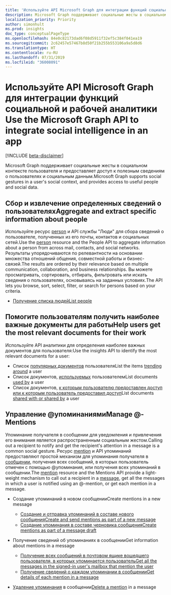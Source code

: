 ```yaml
---
title: 'Используйте API Microsoft Graph для интеграции функций социальной и рабочей аналитики '
description: Microsoft Graph поддерживает социальные жесты в социальном контексте пользователя и предоставляет доступ к полезным сведениям о пользователях и к социальным данным.
localization_priority: Priority
author: simonhult
ms.prod: insights
doc_type: conceptualPageType
ms.openlocfilehash: 84e0c82173dad6f08d5911f32ef5c384f041ea19
ms.sourcegitcommit: 2c62457e57467b8d50f21b255b553106a9a5d8d6
ms.translationtype: HT
ms.contentlocale: ru-RU
ms.lasthandoff: 07/31/2019
ms.locfileid: "36008091"
---
```

# <a name="use-the-microsoft-graph-api-to-integrate-social-and-workplace-intelligence-in-an-app"></a><span data-ttu-id="7c5ad-103">Используйте API Microsoft Graph для интеграции функций социальной и рабочей аналитики </span><span class="sxs-lookup"><span data-stu-id="7c5ad-103">Use the Microsoft Graph API to integrate social intelligence in an app</span></span>

[!INCLUDE [beta-disclaimer](../../includes/beta-disclaimer.md)]

<span data-ttu-id="7c5ad-104">Microsoft Graph поддерживает социальные жесты в социальном контексте пользователя и предоставляет доступ к полезным сведениям о пользователях и социальным данным.</span><span class="sxs-lookup"><span data-stu-id="7c5ad-104">Microsoft Graph supports social gestures in a user's social context, and provides access to useful people and social data.</span></span>

## <a name="aggregate-and-extract-specific-information-about-people"></a><span data-ttu-id="7c5ad-105">Сбор и извлечение определенных сведений о пользователях</span><span class="sxs-lookup"><span data-stu-id="7c5ad-105">Aggregate and extract specific information about people</span></span>

<span data-ttu-id="7c5ad-106">Используйте ресурс [person](../resources/person.md) и API службы "Люди" для сбора сведений о пользователе, полученных из его почты, контактов и социальных сетей.</span><span class="sxs-lookup"><span data-stu-id="7c5ad-106">Use the [person](../resources/person.md) resource and the People API to aggregate information about a person from across mail, contacts, and social networks.</span></span> <span data-ttu-id="7c5ad-107">Результаты упорядочиваются по релевантности на основании множества отношений общения, совместной работы и бизнес-связей.</span><span class="sxs-lookup"><span data-stu-id="7c5ad-107">The results are ordered by their relevance based on multiple communication, collaboration, and business relationships.</span></span> <span data-ttu-id="7c5ad-108">Вы можете просматривать, сортировать, отбирать, фильтровать или искать сведения о пользователях, основываясь на заданных условиях.</span><span class="sxs-lookup"><span data-stu-id="7c5ad-108">The API lets you browse, sort, select, filter, or search for persons based on your criteria.</span></span>

- [<span data-ttu-id="7c5ad-109">Получение списка людей</span><span class="sxs-lookup"><span data-stu-id="7c5ad-109">List people</span></span>](../api/user-list-people.md)

## <a name="help-users-get-the-most-relevant-documents-for-their-work"></a><span data-ttu-id="7c5ad-110">Помогите пользователям получить наиболее важные документы для работы</span><span class="sxs-lookup"><span data-stu-id="7c5ad-110">Help users get the most relevant documents for their work</span></span>

<span data-ttu-id="7c5ad-111">Используйте API аналитики для определения наиболее важных документов для пользователя:</span><span class="sxs-lookup"><span data-stu-id="7c5ad-111">Use the insights API to identify the most relevant documents for a user:</span></span> 

- <span data-ttu-id="7c5ad-112">Список [популярных документов](../api/insights-list-trending.md) пользователя</span><span class="sxs-lookup"><span data-stu-id="7c5ad-112">List the items [trending around](../api/insights-list-trending.md) a user</span></span>
- <span data-ttu-id="7c5ad-113">Список документов, [используемых](../api/insights-list-used.md) пользователем</span><span class="sxs-lookup"><span data-stu-id="7c5ad-113">List documents [used by](../api/insights-list-used.md) a user</span></span>
- <span data-ttu-id="7c5ad-114">Список документов, [к которым пользователю предоставлен доступ или к которым пользователь предоставил доступ](../api/insights-list-shared.md)</span><span class="sxs-lookup"><span data-stu-id="7c5ad-114">List documents [shared with or shared by](../api/insights-list-shared.md) a user</span></span>

## <a name="manage--mentions"></a><span data-ttu-id="7c5ad-115">Управление @упоминаниями</span><span class="sxs-lookup"><span data-stu-id="7c5ad-115">Manage @-Mentions</span></span>

<span data-ttu-id="7c5ad-116">Упоминание получателя в сообщении для уведомления и привлечения его внимания является распространенным социальным жестом.</span><span class="sxs-lookup"><span data-stu-id="7c5ad-116">Calling out a recipient to notify and get the recipient's attention in a message is a common social gesture.</span></span>
<span data-ttu-id="7c5ad-117">Ресурс [mention](../resources/mention.md) и API упоминаний предоставляют простой механизм для упоминания получателя в [сообщении](../resources/message.md), получения всех сообщений, в которых пользователь отмечен с помощью @упоминания, или получения всех упоминаний в сообщении.</span><span class="sxs-lookup"><span data-stu-id="7c5ad-117">The [mention](../resources/mention.md) resource and the Mentions API provide a light-weight mechanism to call out a recipient in a [message](../resources/message.md), get all the messages in which a user is notified using an @-mention, or get each mention in a message.</span></span>

<!--
Include the next sentence when supporting events.

**Mention** is also supported by [Event](../resources/event.md).

-->

- <span data-ttu-id="7c5ad-118">Создание упоминаний в новом сообщении</span><span class="sxs-lookup"><span data-stu-id="7c5ad-118">Create mentions in a new message</span></span>

  - [<span data-ttu-id="7c5ad-119">Создание и отправка упоминаний в составе нового сообщения</span><span class="sxs-lookup"><span data-stu-id="7c5ad-119">Create and send mentions as part of a new message</span></span>](../api/user-sendmail.md#request-2)
  - [<span data-ttu-id="7c5ad-120">Создание упоминания в составе черновика сообщения</span><span class="sxs-lookup"><span data-stu-id="7c5ad-120">Create mentions as part of a message draft</span></span>](../api/user-post-messages.md#request-2)

- <span data-ttu-id="7c5ad-121">Получение сведений об упоминаниях в сообщении</span><span class="sxs-lookup"><span data-stu-id="7c5ad-121">Get information about mentions in a message</span></span>

  - [<span data-ttu-id="7c5ad-122">Получение всех сообщений в почтовом ящике вошедшего пользователя, в которых упоминается пользователь</span><span class="sxs-lookup"><span data-stu-id="7c5ad-122">Get all the messages in the signed-in user's mailbox that mention the user</span></span>](../api/user-list-messages.md#request-2)
  - [<span data-ttu-id="7c5ad-123">Получение сведений о каждом упоминании в сообщении</span><span class="sxs-lookup"><span data-stu-id="7c5ad-123">Get details of each mention in a message</span></span>](../api/message-get.md#request-2)

- <span data-ttu-id="7c5ad-124">[Удаление упоминания](../api/message-delete.md#request-2) в сообщении</span><span class="sxs-lookup"><span data-stu-id="7c5ad-124">[Delete a mention](../api/message-delete.md#request-2) in a message</span></span>

